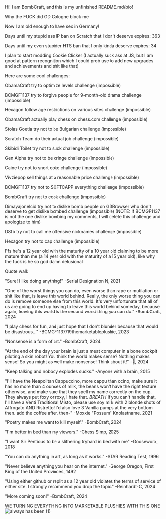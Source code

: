 Hi! I am BombCraft, and this is my unfinished README.md/bio!

Why the FUCK did GD Cologne block me

Now I am old enough to have sex in Germany!

Days until my stupid ass IP ban on Scratch that I don't deserve expires: 363

Days until my even stupider HTS ban that I only kinda deserve expires: 34

I plan to start modding Cookie Clicker (I actually suck ass at JS, but I am good at pattern recognition which I could prob use to add new upgrades and achievements and shit like that)

Here are some cool challenges:

ObamaCraft try to optimize levels challenge (impossible)

BCMGF1137 try to forgive people for 9-month-old drama challenge (impossible)

Hexagon follow age restrictions on various sites challenge (impossible)

ObamaCraft actually play chess on chess.com challenge (impossible)

Stolas Goetia try not to be Bulgarian challenge (impossible)

Scratch Team do their actual job challenge (impossible)

Skibidi Toilet try not to suck challenge (impossible)

Gen Alpha try not to be cringe challenge (impossible)

Caine try not to snort coke challenge (impossible)

Vivziepop sell things at a reasonable price challenge (impossible)

BCMGF1137 try not to SOFTCAPP everything challenge (impossible)

BombCraft try not to cook challenge (impossible)

Dimayajonelcid try not to dislike bomb people on GDBrowser who don't deserve to get dislike bombed challenge (impossible) (NOTE: If BCMGF1137 is not the one dislike bombing my comments, I will delete this challenge and apologize to him)

D8fb try not to call me offensive nicknames challenge (impossible)

Hexagon try not to cap challenge (impossible)

Ffs he's a 12 year old with the maturity of a 10 year old claiming to be more mature than me (a 14 year old with the maturity of a 15 year old), like why the fuck is he so god damn delusional

Quote wall:

"Sure! I like doing anything!" -Serial Designation N, 2021

"One of the worst things you can do, even worse than rape or mutilation or shit like that, is leave this world behind. Really, the only worse thing you can do is remove someone else from this world. It's very unfortunate that all of us are going to end up having to leave this world behind someday, because again, leaving this world is the second worst thing you can do." -BombCraft, 2024

"I play chess for fun, and just hope that I don’t blunder because that would be disastrous..." -BCMGF1137/19themarketableplushie, 2023

"Nonsense is a form of art." -BombCraft, 2024

"At the end of the day your brain is just a meat computer in a bone cockpit piloting a skin robot! You think the world makes sense? Nothing makes sense! So you might as well make nonsense! Think about it!" -🥚, 2024

"Keep talking and nobody explodes sucks." -Anyone with a brain, 2015

"I'll have the Neapolitan Cappuccino, more cappu than ccino, make sure it has no more than 4 ounces of milk, the beans won't have the right texture otherwise, and make sure that they spell my name correctly on the cup. They always put foxy or roxy, I hate that. *BREATH* If you can't handle that, I'll have a Venti Traditional Misto, please use soy milk with 2 blonde shots of Affrogato AND Ristretto! I'd also love 3 Vanilla pumps at the very bottom then, add the coffee after. then-" -Moxxie "Possum" Knolastname, 2021

"Poetry makes me want to kill myself." -BombCraft, 2024

"I'm better in bed than my viewers." -Chess Simp, 2025

"I want Sir Pentious to be a slithering tryhard in bed with me" -Gooseworx, 2018

"You can do anything in art, as long as it works." -STAR Reading Test, 1996

"Never believe anything you hear on the internet." -George Oregon, First King of the United Provinces, 1492

"Using either github or replit as a 12 year old violates the terms of service of either site. I strongly recommend you drop the topic." -Reinhardt-C, 2024

"More coming soon!" -BombCraft, 2024

WE TURNING EVERYTHING INTO MARKETABLE PLUSHIES WITH THIS ONE
![always has been (1)](https://github.com/ImmediateMurderProfessionals/ImmediateMurderProfessionals/assets/156855194/552ff90f-4c40-45e4-8db7-d5d8b9d9c68f)
